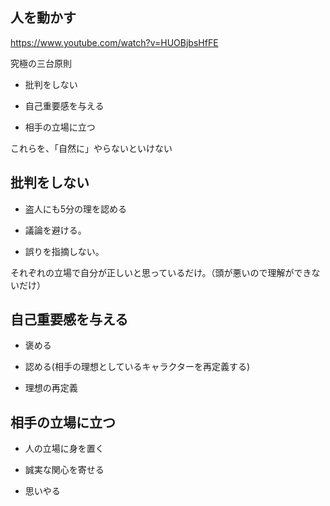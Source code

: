 


## 人を動かす

https://www.youtube.com/watch?v=HUOBjbsHfFE

究極の三台原則

- 批判をしない

- 自己重要感を与える

- 相手の立場に立つ

これらを、「自然に」やらないといけない


## 批判をしない

- 盗人にも5分の理を認める

- 議論を避ける。

- 誤りを指摘しない。

それぞれの立場で自分が正しいと思っているだけ。（頭が悪いので理解ができないだけ）


## 自己重要感を与える

- 褒める

- 認める(相手の理想としているキャラクターを再定義する)

- 理想の再定義


## 相手の立場に立つ

- 人の立場に身を置く

- 誠実な関心を寄せる

- 思いやる















